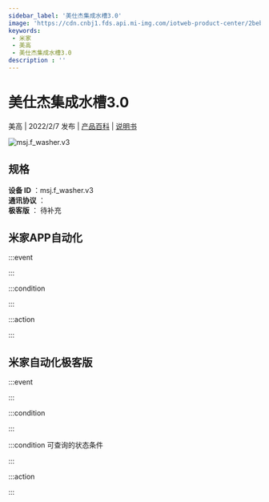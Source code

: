 ```yaml
---
sidebar_label: '美仕杰集成水槽3.0'
image: 'https://cdn.cnbj1.fds.api.mi-img.com/iotweb-product-center/2beb65181cad8bc323a42f9f3a4fe86e_1633673739710.png?GalaxyAccessKeyId=AKVGLQWBOVIRQ3XLEW&Expires=9223372036854775807&Signature=rPNXywtbNqsLMyqrftTlqf2W4xA='
keywords: 
 - 米家
 - 美高
 - 美仕杰集成水槽3.0
description : ''
---
```

# 美仕杰集成水槽3.0

美高 | 2022/2/7 发布 | [产品百科](https://home.mi.com/webapp/content/baike/product/index.html?model=msj.f_washer.v3/) | [说明书](https://home.mi.com/views/introduction.html?model=msj.f_washer.v3&region=cn)

![msj.f_washer.v3](https://cdn.cnbj1.fds.api.mi-img.com/iotweb-product-center/2beb65181cad8bc323a42f9f3a4fe86e_1633673739710.png?GalaxyAccessKeyId=AKVGLQWBOVIRQ3XLEW&Expires=9223372036854775807&Signature=rPNXywtbNqsLMyqrftTlqf2W4xA=)

## 规格  
> 
**设备 ID** ：msj.f_washer.v3  
**通讯协议** ：  
**极客版**  ： 待补充 


## 米家APP自动化  

:::event  

:::

:::condition  

:::

:::action   

:::

## 米家自动化极客版  

:::event  

:::

:::condition  

:::

:::condition 可查询的状态条件  

:::

:::action  

:::

        
